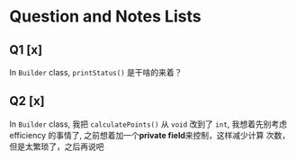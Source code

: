 # Question and Notes Lists

## Q1 [x]
In `Builder` class, `printStatus()` 是干啥的来着？

## Q2 [x]
In `Builder` class, 我把 `calculatePoints()` 从 `void` 改到了 `int`, 我想着先别考虑 efficiency 的事情了, 之前想着加一个**private field**来控制，这样减少计算 次数，但是太繁琐了，之后再说吧
